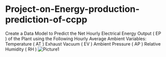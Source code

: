 # Project-on-Energy-production-prediction-of-ccpp
Create a Data Model to Predict the Net Hourly Electrical Energy Output ( EP ) of the Plant using the Following Hourly Average Ambient Variables:  
Temperature ( AT ) 
Exhaust Vacuum ( EV )
Ambient Pressure ( AP )
Relative Humidity ( RH )
![Picture1](https://user-images.githubusercontent.com/92504334/158157438-06aac789-9e14-44d4-ad74-566413bf9940.jpg)
